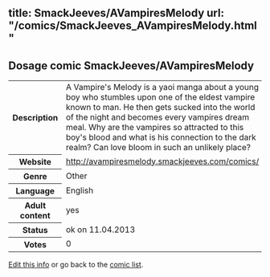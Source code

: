 title: SmackJeeves/AVampiresMelody
url: "/comics/SmackJeeves_AVampiresMelody.html"
---
Dosage comic SmackJeeves/AVampiresMelody
-----------------------------------------

<table class="comicinfo">
<tr>
<th>Description</th><td>A Vampire's Melody is a yaoi manga about a young boy who stumbles upon one of the eldest vampire known to man. He then gets sucked into the world of the night and becomes every vampires dream meal. Why are the vampires so attracted to this boy's blood and what is his connection to the dark realm? Can love bloom in such an unlikely place?</td>
</tr>
<tr>
<th>Website</th><td><a href="http://avampiresmelody.smackjeeves.com/comics/">http://avampiresmelody.smackjeeves.com/comics/</a></td>
</tr>
<tr>
<th>Genre</th><td>Other</td>
</tr>
<tr>
<th>Language</th><td>English</td>
</tr>
<tr>
<th>Adult content</th><td>yes</td>
</tr>
<tr>
<th>Status</th><td>ok on 11.04.2013</td>
</tr>
<tr>
<th>Votes</th><td>0</div></td>
</tr>
</table>

[Edit this info](/comics/SmackJeeves_AVampiresMelody_edit.html) or go back to the [comic list](../comic-index.html).
